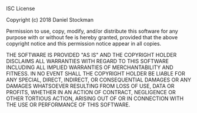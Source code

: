 ISC License

Copyright (c) 2018 Daniel Stockman

Permission to use, copy, modify, and/or distribute this software for
any purpose with or without fee is hereby granted, provided that the
above copyright notice and this permission notice appear in all copies.

THE SOFTWARE IS PROVIDED "AS IS" AND THE COPYRIGHT HOLDER DISCLAIMS
ALL WARRANTIES WITH REGARD TO THIS SOFTWARE INCLUDING ALL IMPLIED
WARRANTIES OF MERCHANTABILITY AND FITNESS. IN NO EVENT SHALL THE
COPYRIGHT HOLDER BE LIABLE FOR ANY SPECIAL, DIRECT, INDIRECT, OR
CONSEQUENTIAL DAMAGES OR ANY DAMAGES WHATSOEVER RESULTING FROM LOSS
OF USE, DATA OR PROFITS, WHETHER IN AN ACTION OF CONTRACT, NEGLIGENCE
OR OTHER TORTIOUS ACTION, ARISING OUT OF OR IN CONNECTION WITH THE
USE OR PERFORMANCE OF THIS SOFTWARE.

